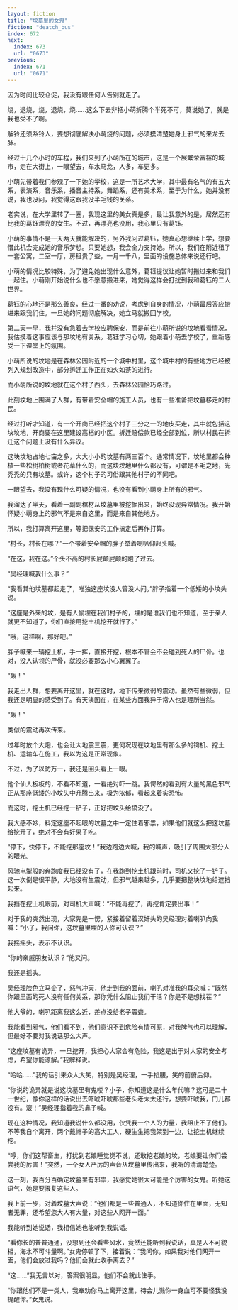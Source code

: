 ```yaml
---
layout: fiction
title: "坟墓里的女鬼"
fiction: "deatch_bus"
index: 672
next:
  index: 673
  url: "0673"
previous:
  index: 671
  url: "0671"
---
```

因为时间比较仓促，我没有跟任何人告别就走了。

烧，退烧，烧，退烧，烧……这么下去非把小萌折腾个半死不可，莫说她了，就是我也受不了啊。

解铃还须系铃人，要想彻底解决小萌烧的问题，必须摸清楚她身上邪气的来龙去脉。

经过十几个小时的车程，我们来到了小萌所在的城市，这是一个展繁荣富裕的城市，走在大街上，一眼望去，车水马龙，人多，车更多。

小萌先带着我们参观了一下她的学校，这是一所艺术大学，其中最有名气的有五大系，表演系，音乐系，播音主持系，舞蹈系，还有美术系，至于为什么，她并没有说，我也没问，我觉得这跟我没半毛钱的关系。

老实说，在大学里转了一圈，我现这里的美女真是多，最让我意外的是，居然还有比我的葛钰漂亮的女生。不过，再漂亮也没用，我心里只有葛钰。

小萌的事情不是一天两天就能解决的，另外我问过葛钰，她真心想继续上学，想要借此机会完成她的音乐梦想。只要她想，我会全力支持她。所以，我们在附近租了一套公寓，二室一厅，房租贵了些，一月一千八，里面的设施总体来说还行吧。

小萌的情况比较特殊，为了避免她出现什么意外，葛钰提议让她暂时搬过来和我们一起住。小萌刚开始说什么也不愿意搬进来，她觉得这样会打扰到我和葛钰的二人世界。

葛钰的心地还是那么善良，经过一番的劝说，考虑到自身的情况，小萌最后答应搬进来跟我们住。一旦她的问题彻底解决，她立马就搬回学校。

第二天一早，我并没有急着去学校应聘保安，而是前往小萌所说的坟地看看情况，我估摸着这事应该与那坟地有关系。葛钰学习心切，她跟着小萌去学校了，重新感受一下课堂上的氛围。

小萌所说的坟地是在森林公园附近的一个城中村里，这个城中村的有些地方已经被列入规划改造中，部分拆迁工作正在如火如荼的进行。

而小萌所说的坟地就在这个村子西头，去森林公园恰巧路过。

此刻坟地上围满了人群，有带着安全帽的施工人员，也有一些准备把坟墓移走的村民。

经过打听才知道，有一个开商已经把这个村子三分之一的地皮买走，其中就包括这块坟地，开商要在这里建设高档的小区。拆迁赔偿款已经全部到位，所以村民在拆迁这个问题上没有什么异议。

这块坟地占地七亩之多，大大小小的坟墓有两三百个。通常情况下，坟地里都会种植一些松树柏树或者花草什么的，而这块坟地里什么都没有，可谓是不毛之地，光秃秃的只有坟墓。或许，这个村子的习俗跟其他村子的不同吧。

一眼望去，我没有现什么可疑的情况，也没有看到小萌身上所有的邪气。

我溜达了半天，看着一副副棺材从坟墓里被挖掘出来，始终没现异常情况。我开始怀疑小萌身上的邪气不是来自这里，而是来自其他地方。

所以，我打算离开这里，等把保安的工作搞定后再作打算。

“村长，村长在哪？”一个带着安全帽的胖子举着喇叭仰起头喊。

“在这，我在这。”个头不高的村长屁颠屁颠的跑了过去。

“吴经理喊我什么事？”

“我看其他坟墓都起走了，唯独这座坟没人管没人问。”胖子指着一个低矮的小坟头说。

“这座是外来的坟，是有人偷埋在我们村子的，埋的是谁我们也不知道，至于亲人就更不知道了，你们直接用挖土机挖开就行了。”

“哦，这样啊，那好吧。”

胖子喊来一辆挖土机，手一挥，直接开挖，根本不管会不会碰到死人的尸骨。也对，没人认领的尸骨，就没必要那么小心翼翼了。

“轰！”

我走出人群，想要离开这里，就在这时，地下传来微弱的震动。虽然有些微弱，但我还是明显的感受到了。有天演图在，在某些方面我异于常人也是理所当然。

“轰！”

类似的震动再次传来。

过年时放个大炮，也会让大地震三震，更何况现在坟地里有那么多的钩机、挖土机、运输车在施工，我以为这是正常现象。

不过，为了以防万一，我还是回头看上一眼。

他个仙人板板的，不看不知道，一看绝对吓一跳。我愕然的看到有大量的黑色邪气正从那座低矮的小坟头中升腾出来，极为浓郁，看起来着实恐怖。

而这时，挖土机已经挖一铲子，正好把坟头给搞没了。

我大感不妙，料定这座不起眼的坟墓之中一定住着邪祟，如果他们就这么把这坟墓给挖开了，绝对不会有好果子吃。

“停下，快停下，不能挖那座坟！”我边跑边大喊，我的喊声，吸引了周围大部分人的眼光。

风驰电掣般的奔跑度我已经没有了，在我跑到挖土机跟前时，司机又挖了一铲子。这一次倒是很平静，大地没有生震动，但邪气越来越多，几乎要把整块坟地给遮挡起来。

我挡在挖土机跟前，对司机大声喊：“不能再挖了，再挖肯定要出事！”

对于我的突然出现，大家先是一愣，紧接着留着汉奸头的吴经理对着喇叭向我喊：“小子，我问你，这坟墓里埋的人你可认识？”

我摇摇头，表示不认识。

“你的亲戚朋友认识？”他又问。

我还是摇头。

吴经理脸色立马变了，怒气冲天，他走到我的面前，喇叭对准我的耳朵喊：“既然你跟里面的死人没有任何关系，那你凭什么阻止我们干活？你是不是想找茬？”

他大爷的，喇叭距离我这么近，差点没给老子震聋。

我能看到邪气，他们看不到，他们意识不到危险有情可原，对我脾气也可以理解，但最好不要对我说话那么大声。

“这座坟墓有诡异，一旦挖开，我担心大家会有危险，我这是出于对大家的安全考虑，希望你能谅解。”我解释说。

“哈哈……”我的话引来众人大笑，特别是吴经理，一手掐腰，笑的前俯后仰。

“你说的诡异就是说这坟墓里有鬼喽？小子，你知道这是什么年代嘛？这可是二十一世纪，像你这样的话说出去吓唬吓唬那些老头老太太还行，想要吓唬我，门儿都没有。滚！”吴经理指着我的鼻子喊。

现在这种情况，我知道我说什么都没用，仅凭我一个人的力量，我阻止不了他们。不等我自个离开，两个戴帽子的高大工人，硬生生把我架到一边，让挖土机继续挖。

“哼，你们这帮畜生，打扰到老娘睡觉觉不说，还敢挖老娘的坟，老娘要让你们尝尝我的厉害！”突然，一个女人严厉的声音从坟墓里传出来，我听的清清楚楚。

这一刻，我百分百确定坟墓里有邪祟，我感觉她很大可能是个厉害的女鬼。听她这语气，她是要报复这些人。

我上前一步，对着坟墓大声说：“他们都是一些普通人，不知道你住在里面，无知者无罪，还希望您大人有大量，对这些人网开一面。”

我能听到她说话，我相信她也能听到我说话。

“看你长的普普通通，没想到还会看些风水，竟然还能听到我说话，真是人不可貌相，海水不可斗量啊。”女鬼停顿了下，接着说：“我问你，如果我对他们网开一面，他们会放过我吗？他们会就此收手离去？”

“这……”我无言以对，答案很明显，他们不会就此住手。

“你跟他们不是一类人，我奉劝你马上离开这里，待会儿溅你一身血可不要怪我没提醒你。”女鬼说。